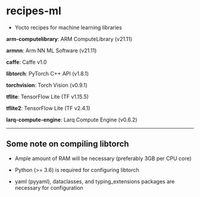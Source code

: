 # recipes-ml

- Yocto recipes for machine learning libraries

__arm-computelibrary__: ARM ComputeLibrary (v21.11)

__armnn__: Arm NN ML Software (v21.11)

__caffe__: Caffe v1.0

__libtorch__: PyTorch C++ API (v1.8.1)

__torchvision__: Torch Vision (v0.9.1)

__tflite__: TensorFlow Lite (TF v1.15.5)

__tflite2__: TensorFlow Lite (TF v2.4.1)

__larq-compute-engine__: Larq Compute Engine (v0.6.2)

***

## Some note on compiling libtorch

- Ample amount of RAM will be necessary (preferably 3GB per CPU core)

- Python (>= 3.6) is required for configuring libtorch

- yaml (pyyaml), dataclasses, and typing_extensions packages are necessary for configuration
